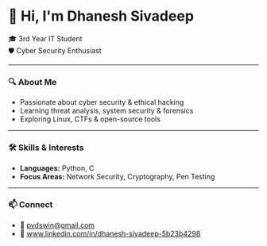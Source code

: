 # 👋 Hi, I'm Dhanesh Sivadeep

🎓 3rd Year IT Student  
🛡️ Cyber Security Enthusiast  

---

### 🔍 About Me
- Passionate about cyber security & ethical hacking  
- Learning threat analysis, system security & forensics  
- Exploring Linux, CTFs & open-source tools  

---

### 🛠️ Skills & Interests
- **Languages:** Python, C  
- **Focus Areas:** Network Security, Cryptography, Pen Testing  

---

### 📫 Connect
- 📧 pvdswin@gmail.com
- 💼 www.linkedin.com/in/dhanesh-sivadeep-5b23b4298
